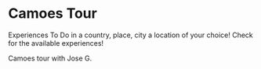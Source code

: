 # Camoes Tour

Experiences To Do in a country, place, city a location of your choice! Check for the available experiences!

Camoes tour with Jose G.
